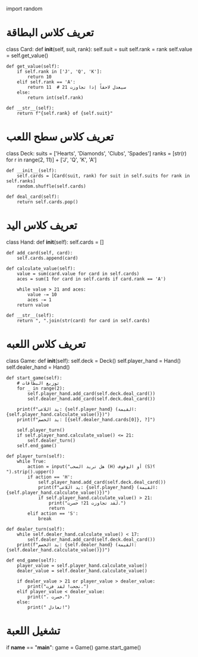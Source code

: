 import random

# تعريف كلاس البطاقة
class Card:
    def __init__(self, suit, rank):
        self.suit = suit
        self.rank = rank
        self.value = self.get_value()

    def get_value(self):
        if self.rank in ['J', 'Q', 'K']:
            return 10
        elif self.rank == 'A':
            return 11  # سيعدل لاحقاً إذا تجاوزت 21
        else:
            return int(self.rank)

    def __str__(self):
        return f"{self.rank} of {self.suit}"

# تعريف كلاس سطح اللعب
class Deck:
    suits = ['Hearts', 'Diamonds', 'Clubs', 'Spades']
    ranks = [str(r) for r in range(2, 11)] + ['J', 'Q', 'K', 'A']

    def __init__(self):
        self.cards = [Card(suit, rank) for suit in self.suits for rank in self.ranks]
        random.shuffle(self.cards)

    def deal_card(self):
        return self.cards.pop()

# تعريف كلاس اليد
class Hand:
    def __init__(self):
        self.cards = []

    def add_card(self, card):
        self.cards.append(card)

    def calculate_value(self):
        value = sum(card.value for card in self.cards)
        aces = sum(1 for card in self.cards if card.rank == 'A')

        while value > 21 and aces:
            value -= 10
            aces -= 1
        return value

    def __str__(self):
        return ", ".join(str(card) for card in self.cards)

# تعريف كلاس اللعبه
class Game:
    def __init__(self):
        self.deck = Deck()
        self.player_hand = Hand()
        self.dealer_hand = Hand()

    def start_game(self):
        # توزيع البطاقات
        for _ in range(2):
            self.player_hand.add_card(self.deck.deal_card())
            self.dealer_hand.add_card(self.deck.deal_card())

        print(f"يد اللاعب: {self.player_hand} (القيمة: {self.player_hand.calculate_value()})")
        print(f"يد الخصم: [{self.dealer_hand.cards[0]}, ?]")

        self.player_turn()
        if self.player_hand.calculate_value() <= 21:
            self.dealer_turn()
        self.end_game()

    def player_turn(self):
        while True:
            action = input("هل تريد السحب (H) أو الوقوف (S)؟ ").strip().upper()
            if action == 'H':
                self.player_hand.add_card(self.deck.deal_card())
                print(f"يد اللاعب: {self.player_hand} (القيمة: {self.player_hand.calculate_value()})")
                if self.player_hand.calculate_value() > 21:
                    print("لقد تجاوزت 21! خسرت.")
                    return
            elif action == 'S':
                break

    def dealer_turn(self):
        while self.dealer_hand.calculate_value() < 17:
            self.dealer_hand.add_card(self.deck.deal_card())
        print(f"يد الخصم: {self.dealer_hand} (القيمة: {self.dealer_hand.calculate_value()})")

    def end_game(self):
        player_value = self.player_hand.calculate_value()
        dealer_value = self.dealer_hand.calculate_value()

        if dealer_value > 21 or player_value > dealer_value:
            print("نجحت! لقد فزت.")
        elif player_value < dealer_value:
            print("، خسرت.")
        else:
            print(" تعادل!")

# تشغيل اللعبة
if __name__ == "__main__":
    game = Game()
    game.start_game()
